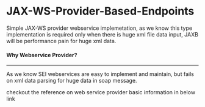 JAX-WS-Provider-Based-Endpoints
===============================

Simple JAX-WS provider webservice implemetation, as we know this type implementation is required only when there is huge xml file data input, JAXB will be performance pain for huge xml data.


<h4>Why Webservice Provider?</h4>
<hr/>

As we know SEI webservices are easy to implement and maintain, but fails on xml data parsing for huge data in soap message.

checkout the reference on web service provider basic information in below link


